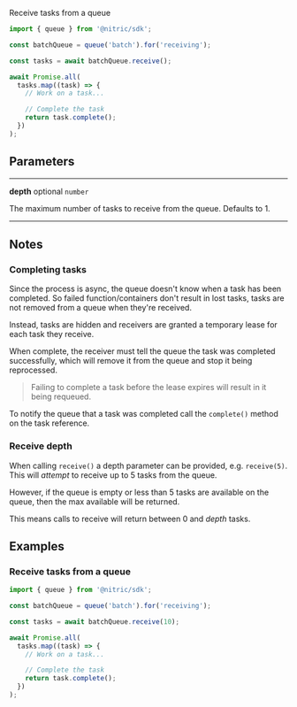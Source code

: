 Receive tasks from a queue

```javascript
import { queue } from '@nitric/sdk';

const batchQueue = queue('batch').for('receiving');

const tasks = await batchQueue.receive();

await Promise.all(
  tasks.map((task) => {
    // Work on a task...

    // Complete the task
    return task.complete();
  })
);
```

## Parameters

---

**depth** optional `number`

The maximum number of tasks to receive from the queue. Defaults to 1.

---

## Notes

### Completing tasks

Since the process is async, the queue doesn't know when a task has been completed. So failed function/containers don't result in lost tasks, tasks are not removed from a queue when they're received.

Instead, tasks are hidden and receivers are granted a temporary lease for each task they receive.

When complete, the receiver must tell the queue the task was completed successfully, which will remove it from the queue and stop it being reprocessed.

> Failing to complete a task before the lease expires will result in it being requeued.

To notify the queue that a task was completed call the `complete()` method on the task reference.

### Receive depth

When calling `receive()` a depth parameter can be provided, e.g. `receive(5)`. This will _attempt_ to receive up to 5 tasks from the queue.

However, if the queue is empty or less than 5 tasks are available on the queue, then the max available will be returned.

This means calls to receive will return between 0 and _depth_ tasks.

## Examples

### Receive tasks from a queue

```javascript
import { queue } from '@nitric/sdk';

const batchQueue = queue('batch').for('receiving');

const tasks = await batchQueue.receive(10);

await Promise.all(
  tasks.map((task) => {
    // Work on a task...

    // Complete the task
    return task.complete();
  })
);
```

